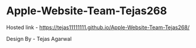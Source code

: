# Apple-Website-Team-Tejas268

Hosted link - https://tejas11111111.github.io/Apple-Website-Team-Tejas268/

Design By - Tejas Agarwal 

